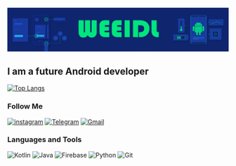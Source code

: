 ![Header](https://github.com/weeidl/weeidl/blob/main/assets/Cover.jpg)

## I am a future Android developer


[![Top Langs](https://github-readme-stats.vercel.app/api/top-langs/?username=weeidl)](https://github.com/anuraghazra/github-readme-stats)

### Follow Me
[![instagram](https://img.shields.io/badge/-instagram-05151e?style=for-the-badge&logo=instagram)](https://www.instagram.com/weeidl/)
[![Telegram](https://img.shields.io/badge/-Telegram-05151e?style=for-the-badge&logo=Telegram)](https://t.me/weeidl)
[![Gmail](https://img.shields.io/badge/-Telegram-05151e?style=for-the-badge&logo=Gmail)](weeidlone@gmail.com)

### Languages and Tools
![Kotlin](https://img.shields.io/badge/-Kotlin-05151e?style=for-the-badge&logo=Kotlin)
![Java](https://img.shields.io/badge/-Java-05151e?style=for-the-badge&logo=Java)
![Firebase](https://img.shields.io/badge/-Firebase-05151e?style=for-the-badge&logo=Firebase)
![Python](https://img.shields.io/badge/-Python-05151e?style=for-the-badge&logo=Python)
![Git](https://img.shields.io/badge/-Git-05151e?style=for-the-badge&logo=Git)
